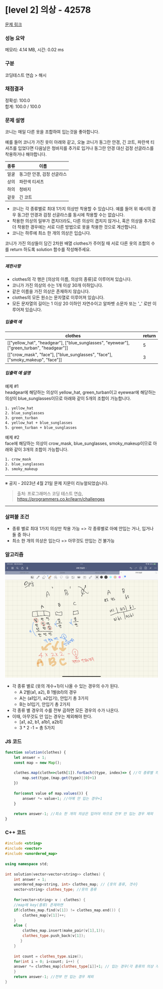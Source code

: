 # [level 2] 의상 - 42578 

[문제 링크](https://school.programmers.co.kr/learn/courses/30/lessons/42578?language=cpp) 

### 성능 요약

메모리: 4.14 MB, 시간: 0.02 ms

### 구분

코딩테스트 연습 > 해시

### 채점결과

정확성: 100.0<br/>합계: 100.0 / 100.0

### 문제 설명

<p>코니는 매일 다른 옷을 조합하여 입는것을 좋아합니다.</p>

<p>예를 들어 코니가 가진 옷이 아래와 같고, 오늘 코니가 동그란 안경, 긴 코트, 파란색 티셔츠를 입었다면 다음날은 청바지를 추가로 입거나 동그란 안경 대신 검정 선글라스를 착용하거나 해야합니다.</p>
<table class="table">
        <thead><tr>
<th>종류</th>
<th>이름</th>
</tr>
</thead>
        <tbody><tr>
<td>얼굴</td>
<td>동그란 안경, 검정 선글라스</td>
</tr>
<tr>
<td>상의</td>
<td>파란색 티셔츠</td>
</tr>
<tr>
<td>하의</td>
<td>청바지</td>
</tr>
<tr>
<td>겉옷</td>
<td>긴 코트</td>
</tr>
</tbody>
      </table>
<ul>
<li>코니는 각 종류별로 최대 1가지 의상만 착용할 수 있습니다. 예를 들어 위 예시의 경우 동그란 안경과 검정 선글라스를 동시에 착용할 수는 없습니다. </li>
<li>착용한 의상의 일부가 겹치더라도, 다른 의상이 겹치지 않거나, 혹은 의상을 추가로 더 착용한 경우에는 서로 다른 방법으로 옷을 착용한 것으로 계산합니다.</li>
<li>코니는 하루에 최소 한 개의 의상은 입습니다.</li>
</ul>

<p>코니가 가진 의상들이 담긴 2차원 배열 clothes가 주어질 때 서로 다른 옷의 조합의 수를 return 하도록 solution 함수를 작성해주세요.</p>

<hr>

<h5>제한사항</h5>

<ul>
<li>clothes의 각 행은 [의상의 이름, 의상의 종류]로 이루어져 있습니다.</li>
<li>코니가 가진 의상의 수는 1개 이상 30개 이하입니다.</li>
<li>같은 이름을 가진 의상은 존재하지 않습니다.</li>
<li>clothes의 모든 원소는 문자열로 이루어져 있습니다.</li>
<li>모든 문자열의 길이는 1 이상 20 이하인 자연수이고 알파벳 소문자 또는 '_' 로만 이루어져 있습니다.</li>
</ul>

<h5>입출력 예</h5>
<table class="table">
        <thead><tr>
<th>clothes</th>
<th>return</th>
</tr>
</thead>
        <tbody><tr>
<td>[["yellow_hat", "headgear"], ["blue_sunglasses", "eyewear"], ["green_turban", "headgear"]]</td>
<td>5</td>
</tr>
<tr>
<td>[["crow_mask", "face"], ["blue_sunglasses", "face"], ["smoky_makeup", "face"]]</td>
<td>3</td>
</tr>
</tbody>
      </table>
<h5>입출력 예 설명</h5>

<p>예제 #1<br>
headgear에 해당하는 의상이 yellow_hat, green_turban이고 eyewear에 해당하는 의상이 blue_sunglasses이므로 아래와 같이 5개의 조합이 가능합니다.</p>
<div class="highlight"><pre class="codehilite"><code>1. yellow_hat
2. blue_sunglasses
3. green_turban
4. yellow_hat + blue_sunglasses
5. green_turban + blue_sunglasses
</code></pre></div>
<p>예제 #2<br>
face에 해당하는 의상이 crow_mask, blue_sunglasses, smoky_makeup이므로 아래와 같이 3개의 조합이 가능합니다.</p>
<div class="highlight"><pre class="codehilite"><code>1. crow_mask
2. blue_sunglasses
3. smoky_makeup
</code></pre></div>
<hr>

<p>※ 공지 - 2023년 4월 21일 문제 지문이 리뉴얼되었습니다.</p>


> 출처: 프로그래머스 코딩 테스트 연습, https://programmers.co.kr/learn/challenges


---


### 살펴볼 조건

- 종류 별로 최대 1가지 의상만 착용 가능 => 각 종류별로 아예 안입는 거나, 입거나 둘 중 하나
- 최소 한 개의 의상은 입는다 => 아무것도 안입는 건 불가능


### 알고리즘

![result1](images/의상1.png)

- 각 종류 별로 (옷의 개수+1)이 나올 수 있는 경우의 수가 된다.
    - A 2벌(a1, a2), B 1벌(b1)의 경우
    - A는 (a1입기, a2입기), 안입기 총 3가지
    - B는 b1입기, 안입기 총 2가지
- 각 종류 별 경우의 수를 전부 곱하면 모든 경우의 수가 나온다.
- 이때, 아무것도 안 입는 경우는 제외해야 한다.
    - [a1, a2, b1, a1b1, a2b1]
    - 3 * 2 -1 = 총 5가지


### JS 코드

```jsx
function solution(clothes) {
    let answer = 1;
    const map = new Map();

    clothes.map(cloth=>cloth[1]).forEach((type, index)=> { //각 종류별 의상 개수 구하기
        map.set(type,(map.get(type)||0)+1)
    })
    
    for(const value of map.values()) {
        answer *= value+1; //아예 안 입는 경우+1
    }
    
    return answer-1; //최소 한 개의 의상은 입어야 하므로 전부 안 입는 경우 제외
}
```


### C++ 코드

```cpp
#include <string>
#include <vector>
#include <unordered_map>

using namespace std;

int solution(vector<vector<string>> clothes) {
	int answer = 1;
	unordered_map<string, int> clothes_map; // {옷의 종류, 갯수}
	vector<string> clothes_type; //옷의 종류

	for(vector<string> v : clothes) {
    //map에 key(종류) 존재하면
    if(clothes_map.find(v[1]) != clothes_map.end()) {
        clothes_map[v[1]]++;
    }
    else {
        clothes_map.insert(make_pair(v[1],1)); 
        clothes_type.push_back(v[1]);
	   }
	}

	int count = clothes_type.size();
	for(int i = 0; i<count; i++) {
    answer *= clothes_map[clothes_type[i]]+1; // 입는 경우(각 종류의 의상 개수) + 이 종류의 옷을 아예 입지 않는경우
	}
	return answer-1; //전부 안 입는 경우 제외
}
```
